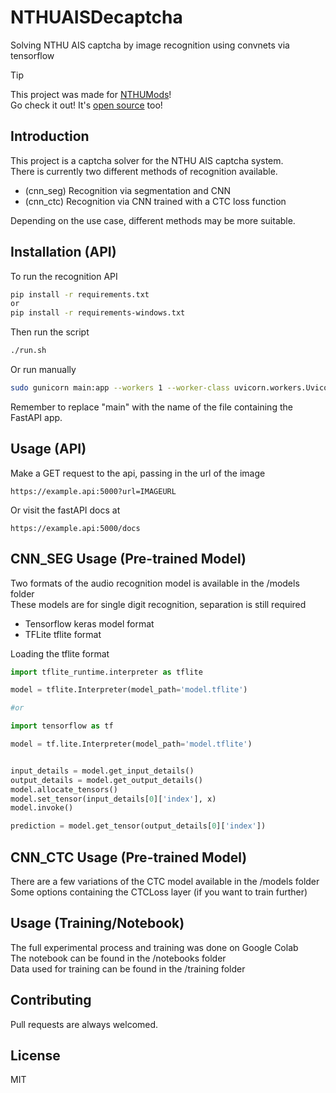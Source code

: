 # NTHUAISDecaptcha

Solving NTHU AIS captcha by image recognition using convnets via tensorflow

> [!TIP]
> This project was made for <a href="https://nthumods.com" target="_blank">NTHUMods</a>!  
> Go check it out! It's <a href="https://github.com/nthumodifications/courseweb" target="_blank">open source</a> too!

## Introduction

This project is a captcha solver for the NTHU AIS captcha system.  
There is currently two different methods of recognition available.
- (cnn_seg) Recognition via segmentation and CNN
- (cnn_ctc) Recognition via CNN trained with a CTC loss function

Depending on the use case, different methods may be more suitable.

## Installation (API)

To run the recognition API

```bash
pip install -r requirements.txt
or
pip install -r requirements-windows.txt
```

Then run the script

```bash
./run.sh
```

Or run manually

```bash
sudo gunicorn main:app --workers 1 --worker-class uvicorn.workers.UvicornWorker --bind 0.0.0.0:5000
```

Remember to replace "main" with the name of the file containing the FastAPI app.

## Usage (API)

Make a GET request to the api, passing in the url of the image

```
https://example.api:5000?url=IMAGEURL
```

Or visit the fastAPI docs at

```
https://example.api:5000/docs
```

## CNN_SEG Usage (Pre-trained Model)

Two formats of the audio recognition model is available in the /models folder  
These models are for single digit recognition, separation is still required

- Tensorflow keras model format
- TFLite tflite format

Loading the tflite format

```py
import tflite_runtime.interpreter as tflite

model = tflite.Interpreter(model_path='model.tflite')

#or

import tensorflow as tf

model = tf.lite.Interpreter(model_path='model.tflite')


input_details = model.get_input_details()
output_details = model.get_output_details()
model.allocate_tensors()
model.set_tensor(input_details[0]['index'], x)
model.invoke()

prediction = model.get_tensor(output_details[0]['index'])
```

## CNN_CTC Usage (Pre-trained Model)

There are a few variations of the CTC model available in the /models folder  
Some options containing the CTCLoss layer (if you want to train further)



## Usage (Training/Notebook)

The full experimental process and training was done on Google Colab  
The notebook can be found in the /notebooks folder  
Data used for training can be found in the /training folder

## Contributing

Pull requests are always welcomed.

## License

MIT
